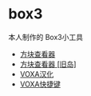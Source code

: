 # box3
本人制作的 Box3小工具

- [方块查看器](/dao3-voxels-viewer)
- [方块查看器 [旧岛]](./voxels-viewer)
- [VOXA汉化](./voxa-sinicized)
- [VOXA快捷键](./voxa-shortcuts)
